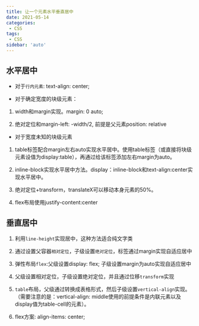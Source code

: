 ```yaml
---
title: 让一个元素水平垂直居中
date: 2021-05-14
categories:
 - CSS
tags:
 - CSS
sidebar: 'auto'
---
```


## 水平居中

- 对于`行内元素`: text-align: center;

- 对于确定宽度的块级元素：

1. width和margin实现。margin: 0 auto;


2. 绝对定位和margin-left: -width/2, 前提是父元素position: relative

- 对于宽度未知的块级元素

1. table标签配合margin左右auto实现水平居中。使用table标签（或直接将块级元素设值为display:table），再通过给该标签添加左右margin为auto。

2. inline-block实现水平居中方法。display：inline-block和text-align:center实现水平居中。

3. 绝对定位+transform，translateX可以移动本身元素的50%。

4. flex布局使用justify-content:center

## 垂直居中
1. 利用`line-height`实现居中，这种方法适合纯文字类

2. 通过设置父容器`相对定位`，子级设置`绝对定位`，标签通过margin实现自适应居中

3. 弹性布局`flex`:父级设置display: flex; 子级设置margin为auto实现自适应居中

4. 父级设置相对定位，子级设置绝对定位，并且通过位移`transform`实现

5. `table`布局，父级通过转换成表格形式，然后子级设置`vertical-align`实现。（需要注意的是：vertical-align: middle使用的前提条件是内联元素以及display值为table-cell的元素）。

6. flex方案: align-items: center;
